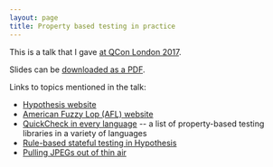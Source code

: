 ```yaml
---
layout: page
title: Property based testing in practice
---
```


This is a talk that I gave [at QCon London 2017](https://qconlondon.com/london-2017/presentation/introduction-to-property-based-testing).

Slides can be [downloaded as a PDF](/files/2017/hypothesis_qcon17.pdf).

Links to topics mentioned in the talk:

*   [Hypothesis website](https://hypothesis.works/ )
*   [American Fuzzy Lop (AFL) website](http://lcamtuf.coredump.cx/afl/)
*   [QuickCheck in every language](http://hypothesis.works/articles/quickcheck-in-every-language) -- a list of property-based testing libraries in a variety of languages
*   [Rule-based stateful testing in Hypothesis](http://hypothesis.works/articles/rule-based-stateful-testing/)
*   [Pulling JPEGs out of thin air](https://lcamtuf.blogspot.co.uk/2014/11/pulling-jpegs-out-of-thin-air.html)